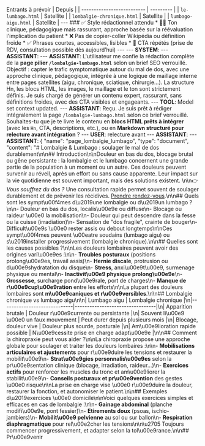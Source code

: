 Entrants à prévoir | Depuis | | -------------------------- | --------- | | `le-lumbago.html` | Satellite | | `lombalgie-chronique.html` | Satellite | | `lumbago-aigu.html` | Satellite | --- ### ✅ Style rédactionnel attendu * 👨‍⚕️ Ton clinique, pédagogique mais rassurant, approche basée sur la réévaluation l'implication du patient * ❌ Pas de copier-coller Wikipédia ou définition froide * ✅ Phrases courtes, accessibles, lisibles * 📣 CTA répétés (prise de RDV, consultation possible dès aujourd’hui) --- --- **SYSTEM**: --- **ASSISTANT**: --- **ASSISTANT**: L'utilisateur me confie la rédaction complète de la **page pilier `/lombalgie-lumbago.html`** selon un brief SEO verrouillé. Objectif : capter le trafic symptomatique autour du mal de dos, avec une approche clinique, pédagogique, intégrée à une logique de maillage interne entre pages satellites (aigu, chronique, sciatique, chirurgie…). La structure Hn, les blocs HTML, les images, le maillage et le ton sont strictement définis. Je suis chargé de générer un contenu expert, rassurant, sans définitions froides, avec des CTA visibles et engageants. --- **TOOL**: Model set context updated. --- **ASSISTANT**: Reçu. Je suis prêt à rédiger intégralement la page `/lombalgie-lumbago.html` selon ce brief verrouillé. Souhaites-tu que je te livre le contenu en **blocs HTML prêts à intégrer** (avec les `Hn`, CTA, descriptions, etc.), ou en **Markdown structuré pour relecture avant intégration** ? --- **USER**: relecture avant --- **ASSISTANT**: --- **ASSISTANT**: { "name": "page_lombalgie_lumbago", "type": "document", "content": "# Lombalgie & Lumbago : soulager le mal de dos durablement\n\n## Introduction\n\nDouleur en bas du dos, blocage brutal ou gêne persistante : la lombalgie et le lumbago concernent une grande partie de la population à un moment ou un autre. Ces douleurs peuvent survenir au réveil, après un effort ou sans cause apparente. Leur impact sur la vie quotidienne est souvent important, mais des solutions existent. \n\n👉 *Vous souffrez du dos ?* Une consultation rapide permet souvent de soulager durablement et de prévenir les récidives. [Prendre rendez-vous](#).\n\n## Quels sont les sympt\u00f4mes d\u2019une lombalgie ou d\u2019un lumbago ?\n\n- Douleur en bas du dos, localis\u00e9e ou diffuse\n- Blocage ou raideur \u00e0 la mobilisation\n- Douleur qui peut descendre dans la fesse ou la cuisse (irradiation)\n- Sensation de \"dos fragile\", crainte de bouger\n- Difficult\u00e9s \u00e0 rester assis ou debout longtemps\n\nCes sympt\u00f4mes peuvent \u00eatre soudains (lumbago aigu) ou s\u2019installer progressivement (lombalgie chronique).\n\n## Quelles sont les causes possibles ?\n\nLes douleurs lombaires peuvent avoir des origines vari\u00e9es :\n\n- **Troubles posturaux** (positions prolong\u00e9es, travail assis)\n- **Hernie discale**, protrusion ou d\u00e9shydratation du disque\n- **Stress**, anxi\u00e9t\u00e9, surmenage physique ou mental\n- **Inactivit\u00e9 physique prolong\u00e9e**\n- **Grossesse**, surcharge pond\u00e9rale, port de charges\n- **Manque de r\u00e9cup\u00e9ration** entre les efforts\n\nLa plupart des douleurs lombaires sont **m\u00e9caniques et r\u00e9versibles**.\n\n## Lombalgie chronique vs lumbago aigu\n\n| Lumbago aigu | Lombalgie chronique |\n|-----------------------------|---------------------------------|\n| Apparition brutale | Douleur r\u00e9currente ou persistante |\n| Souvent li\u00e9 \u00e0 un faux mouvement | Peut durer depuis plusieurs mois |\n| Blocage, douleur vive | Douleur plus sourde, posturale |\n| Am\u00e9lioration rapide possible | N\u00e9cessite prise en charge adapt\u00e9e |\n\n## Comment la chiropraxie peut vous aider ?\n\nLa chiropraxie propose une approche globale pour soulager et traiter les douleurs lombaires :\n\n- **Mobilisations articulaires et ajustements** pour r\u00e9duire les tensions et restaurer la mobilit\u00e9\n- **Strat\u00e9gies personnalis\u00e9es** selon la pr\u00e9sentation clinique (blocage, irradiation, raideur...)\n- **Exercices actifs** pour renforcer les muscles du tronc et am\u00e9liorer la stabilit\u00e9\n- **Conseils posturaux et pr\u00e9vention** des gestes \u00e0 risque\n\nLa prise en charge vise \u00e0 r\u00e9duire la douleur, restaurer la fonction, et autonomiser le patient.\n\n## Exemples d\u2019exercices \u00e0 domicile\n\nVoici quelques exercices simples et efficaces en cas de lombalgie :\n\n- **Gainage abdominal** (planche modifi\u00e9e, pont fessier)\n- **Etirements doux** (psoas, ischio-jambiers)\n- **Mobilit\u00e9 pelvienne** au sol ou sur ballon\n- **Respiration diaphragmatique** pour rel\u00e2cher les tensions\n\n\u2705 Toujours commencer progressivement, et adapter selon la tol\u00e9rance.\n\n## Pr\u00e9venir